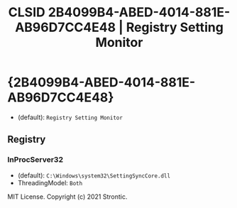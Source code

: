 ﻿---
title: "CLSID 2B4099B4-ABED-4014-881E-AB96D7CC4E48 | Registry Setting Monitor"
excerpt: What is COM-Object CLSID 2B4099B4-ABED-4014-881E-AB96D7CC4E48?
---

# {2B4099B4-ABED-4014-881E-AB96D7CC4E48}

* (default): `Registry Setting Monitor`

## Registry


### InProcServer32

* (default): `C:\Windows\system32\SettingSyncCore.dll`
* ThreadingModel: `Both`

MIT License. Copyright (c) 2021 Strontic.


